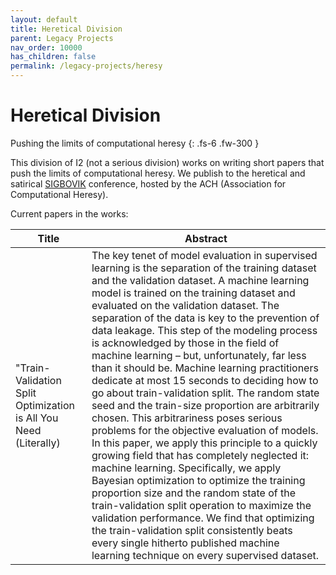 ```yaml
---
layout: default
title: Heretical Division
parent: Legacy Projects
nav_order: 10000
has_children: false
permalink: /legacy-projects/heresy
---
```


# Heretical Division

Pushing the limits of computational heresy
{: .fs-6 .fw-300 }

This division of I2 (not a serious division) works on writing short papers that push the limits of computational heresy. We publish to the heretical and satirical [SIGBOVIK](https://sigbovik.org/) conference, hosted by the ACH (Association for Computational Heresy).

Current papers in the works:

| Title | Abstract |
| --- | --- |
| "Train-Validation Split Optimization is All You Need (Literally) | The key tenet of model evaluation in supervised learning is the separation of the training dataset and the validation dataset. A machine learning model is trained on the training dataset and evaluated on the validation dataset. The separation of the data is key to the prevention of data leakage. This step of the modeling process is acknowledged by those in the field of machine learning – but, unfortunately, far less than it should be. Machine learning practitioners dedicate at most 15 seconds to deciding how to go about train-validation split. The random state seed and the train-size proportion are arbitrarily chosen. This arbitrariness poses serious problems for the objective evaluation of models. In this paper, we apply this principle to a quickly growing field that has completely neglected it: machine learning. Specifically, we apply Bayesian optimization to optimize the training proportion size and the random state of the train-validation split operation to maximize the validation performance. We find that optimizing the train-validation split consistently beats every single hitherto published machine learning technique on every supervised dataset. |
